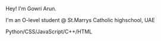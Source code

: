 Hey! I'm Gowri Arun. 

I'm an O-level student @ St.Marrys Catholic highschool, UAE 

Python/CSS/JavaScript/C++/HTML
